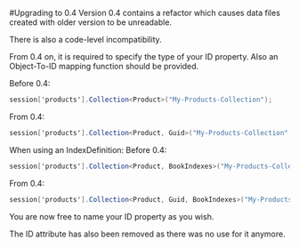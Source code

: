 #Upgrading to 0.4
Version 0.4 contains a refactor which causes data files created with older version to be unreadable.

There is also a code-level incompatibility.

  From 0.4 on, it is required to specify the type of your ID property.
  Also an Object-To-ID mapping function should be provided.

Before 0.4:
```cs
session['products'].Collection<Product>("My-Products-Collection");
````

From 0.4:
```cs
session['products'].Collection<Product, Guid>("My-Products-Collection", p => p.ID);
````

When using an IndexDefinition:
Before 0.4:
```cs
session['products'].Collection<Product, BookIndexes>("My-Products-Collection");
````

From 0.4:
```cs
session['products'].Collection<Product, Guid, BookIndexes>("My-Products-Collection", p => p.ID);
````

You are now free to name your ID property as you wish.

The ID attribute has also been removed as there was no use for it anymore.

